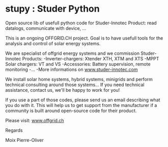 # stupy  : Studer Python

Open source lib of usefull python code for Studer-Innotec Product: read datalogs, communicate with device, ...

This is an ongoing OFFGRID.CH project. Goal is to have usefull tools for the analysis and control of solar energy systems.

We are specialist of offgrid energy systems and we commission Studer-Innotec Products:
-Inverter-chargers: Xtender XTH, XTM and XTS
-MPPT Solar chargers: VT and VS
-Accessories: Battery supervision, remote monitoring
-...
-More informations on www.studer-innotec.com


We install solar home systems, hybrid systems, minigrids and perform technical consulting around those systems...
If you need technical assistance, contact us, we'll be happy to work for you!

If you use a part of those codes, please send us an email describing what you do with it. This will help us to get support from the manufacturer if a community is built around open-source code for their product.

Please visit: www.offgrid.ch


Regards

Moix Pierre-Oliver



